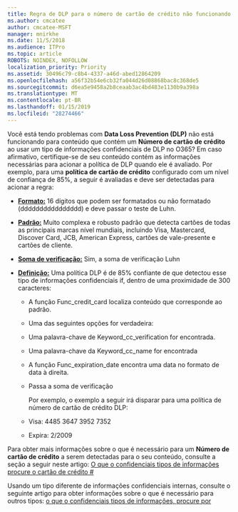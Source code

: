 ```yaml
---
title: Regra de DLP para o número de cartão de crédito não funcionando
ms.author: cmcatee
author: cmcatee-MSFT
manager: mnirkhe
ms.date: 11/5/2018
ms.audience: ITPro
ms.topic: article
ROBOTS: NOINDEX, NOFOLLOW
localization_priority: Priority
ms.assetid: 30496c79-c8b4-4337-a46d-abed12864209
ms.openlocfilehash: a56f32b54e6cb32fa044d26d08868bac8c368de5
ms.sourcegitcommit: d6ea5e9458a2b8ceaab3ac4bd483e1130b9a398a
ms.translationtype: MT
ms.contentlocale: pt-BR
ms.lasthandoff: 01/15/2019
ms.locfileid: "28274466"
---
```

Você está tendo problemas com **Data Loss Prevention (DLP)** não está funcionando para conteúdo que contém um **Número de cartão de crédito** ao usar um tipo de informações confidenciais de DLP no O365? Em caso afirmativo, certifique-se de seu conteúdo contém as informações necessárias para acionar a política de DLP quando ele é avaliado. Por exemplo, para uma **política de cartão de crédito** configurado com um nível de confiança de 85%, a seguir é avaliadas e deve ser detectadas para acionar a regra: 
  
- **[Formato:](https://docs.microsoft.com/en-us/office365/securitycompliance/what-the-sensitive-information-types-look-for#format-19)** 16 dígitos que podem ser formatados ou não formatado (dddddddddddddddd) e deve passar o teste de Luhn. 
    
- **[Padrão:](https://docs.microsoft.com/en-us/office365/securitycompliance/what-the-sensitive-information-types-look-for#pattern-19)** Muito complexa e robusto padrão que detecta cartões de todas as principais marcas nível mundiais, incluindo Visa, Mastercard, Discover Card, JCB, American Express, cartões de vale-presente e cartões de cliente. 
    
- **[Soma de verificação:](https://docs.microsoft.com/en-us/office365/securitycompliance/what-the-sensitive-information-types-look-for#checksum-19)** Sim, a soma de verificação Luhn 
    
- **[Definição:](https://docs.microsoft.com/en-us/office365/securitycompliance/what-the-sensitive-information-types-look-for#definition-19)** Uma política DLP é de 85% confiante de que detectou esse tipo de informações confidenciais if, dentro de uma proximidade de 300 caracteres: 
    
  - A função Func_credit_card localiza conteúdo que corresponde ao padrão.
    
  - Uma das seguintes opções for verdadeira: 
    
  - Uma palavra-chave de Keyword_cc_verification for encontrada.
    
  - Uma palavra-chave da Keyword_cc_name for encontrada
    
  - A função Func_expiration_date encontra uma data no formato de data à direita.
    
  - Passa a soma de verificação
    
    Por exemplo, o exemplo a seguir irá disparar para uma política de número de cartão de crédito DLP:
    
  - Visa: 4485 3647 3952 7352 
    
  - Expira: 2/2009
    
Para obter mais informações sobre o que é necessário para um **Número de cartão de crédito** a serem detectadas para o seu conteúdo, consulte a seção a seguir neste artigo: [O que o confidenciais tipos de informações procure o cartão de crédito #](https://docs.microsoft.com/en-us/office365/securitycompliance/what-the-sensitive-information-types-look-for#credit-card-number)
  
Usando um tipo diferente de informações confidenciais internas, consulte o seguinte artigo para obter informações sobre o que é necessário para outros tipos: [o que o confidenciais tipos de informações, procure por](https://docs.microsoft.com/en-us/office365/securitycompliance/what-the-sensitive-information-types-look-for)
  

